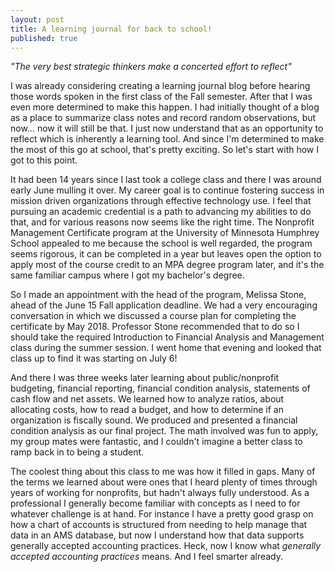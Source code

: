 ```yaml
---
layout: post
title: A learning journal for back to school!
published: true
---
```

_"The very best strategic thinkers make a concerted effort to reflect"_

I was already considering creating a learning journal blog before hearing those words spoken in the first class of the Fall semester. After that I was even more determined to make this happen. I had initially thought of a blog as a place to summarize class notes and record random observations, but now... now it will still be that. I just now understand that as an opportunity to reflect which is inherently a learning tool. And since I'm determined to make the most of this go at school, that's pretty exciting. So let's start with how I got to this point.

It had been 14 years since I last took a college class and there I was around early June mulling it over. My career goal is to continue fostering success in mission driven organizations through effective technology use. I feel that pursuing an academic credential is a path to advancing my abilities to do that, and for various reasons now seems like the right time. The Nonprofit Management Certificate program at the University of Minnesota Humphrey School appealed to me because the school is well regarded, the program seems rigorous, it can be completed in a year but leaves open the option to apply most of the course credit to an MPA degree program later, and it's the same familiar campus where I got my bachelor's degree.

So I made an appointment with the head of the program, Melissa Stone, ahead of the June 15 Fall application deadline. We had a very encouraging conversation in which we discussed a course plan for completing the certificate by May 2018. Professor Stone recommended that to do so I should take the required Introduction to Financial Analysis and Management class during the summer session. I went home that evening and looked that class up to find it was starting on July 6!

And there I was three weeks later learning about public/nonprofit budgeting, financial reporting, financial condition analysis, statements of cash flow and net assets. We learned how to analyze ratios, about allocating costs, how to read a budget, and how to determine if an organization is fiscally sound. We produced and presented a financial condition analysis as our final project. The math involved was fun to apply, my group mates were fantastic, and I couldn't imagine a better class to ramp back in to being a student.

The coolest thing about this class to me was how it filled in gaps. Many of the terms we learned about were ones that I heard plenty of times through years of working for nonprofits, but hadn't always fully understood. As a professional I generally become familiar with concepts as I need to for whatever challenge is at hand. For instance I have a pretty good grasp on how a chart of accounts is structured from needing to help manage that data in an AMS database, but now I understand how that data supports generally accepted accounting practices. Heck, now I know what _generally accepted accounting practices_ means. And I feel smarter already.
